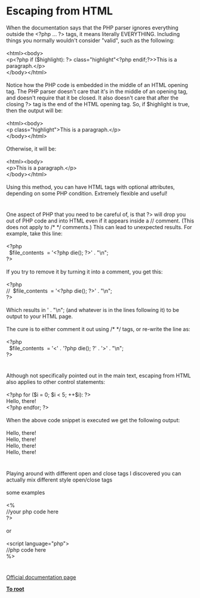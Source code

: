 # Escaping from HTML




<div class="phpcode"><span class="html">
When the documentation says that the PHP parser ignores everything outside the <span class="default">&lt;?php </span><span class="keyword">... </span><span class="default">?&gt;</span> tags, it means literally EVERYTHING. Including things you normally wouldn&apos;t consider &quot;valid&quot;, such as the following:<br><br>&lt;html&gt;&lt;body&gt;<br>&lt;p<span class="default">&lt;?php </span><span class="keyword">if (</span><span class="default">$highlight</span><span class="keyword">): </span><span class="default">?&gt;</span> class=&quot;highlight&quot;<span class="default">&lt;?php </span><span class="keyword">endif;</span><span class="default">?&gt;</span>&gt;This is a paragraph.&lt;/p&gt;<br>&lt;/body&gt;&lt;/html&gt;<br><br>Notice how the PHP code is embedded in the middle of an HTML opening tag. The PHP parser doesn&apos;t care that it&apos;s in the middle of an opening tag, and doesn&apos;t require that it be closed. It also doesn&apos;t care that after the closing ?&gt; tag is the end of the HTML opening tag. So, if $highlight is true, then the output will be:<br><br>&lt;html&gt;&lt;body&gt;<br>&lt;p class=&quot;highlight&quot;&gt;This is a paragraph.&lt;/p&gt;<br>&lt;/body&gt;&lt;/html&gt;<br><br>Otherwise, it will be:<br><br>&lt;html&gt;&lt;body&gt;<br>&lt;p&gt;This is a paragraph.&lt;/p&gt;<br>&lt;/body&gt;&lt;/html&gt;<br><br>Using this method, you can have HTML tags with optional attributes, depending on some PHP condition. Extremely flexible and useful!</span>
</div>
  

#


<div class="phpcode"><span class="html">
One aspect of PHP that you need to be careful of, is that ?&gt; will drop you out of PHP code and into HTML even if it appears inside a // comment. (This does not apply to /* */ comments.) This can lead to unexpected results. For example, take this line:<br><br><span class="default">&lt;?php<br>&#xA0; $file_contents&#xA0; </span><span class="keyword">= </span><span class="string">&apos;&lt;?php die(); ?&gt;&apos; </span><span class="keyword">. </span><span class="string">&quot;\n&quot;</span><span class="keyword">;<br></span><span class="default">?&gt;<br></span><br>If you try to remove it by turning it into a comment, you get this:<br><br><span class="default">&lt;?php<br></span><span class="comment">//&#xA0; $file_contents&#xA0; = &apos;&lt;?php die(); </span><span class="default">?&gt;</span>&apos; . &quot;\n&quot;;<br>?&gt;<br><br>Which results in &apos; . &quot;\n&quot;; (and whatever is in the lines following it) to be output to your HTML page.<br><br>The cure is to either comment it out using /* */ tags, or re-write the line as:<br><br><span class="default">&lt;?php<br>&#xA0; $file_contents&#xA0; </span><span class="keyword">= </span><span class="string">&apos;&lt;&apos; </span><span class="keyword">. </span><span class="string">&apos;?php die(); ?&apos; </span><span class="keyword">. </span><span class="string">&apos;&gt;&apos; </span><span class="keyword">. </span><span class="string">&quot;\n&quot;</span><span class="keyword">;<br></span><span class="default">?&gt;</span>
</span>
</div>
  

#


<div class="phpcode"><span class="html">
Although not specifically pointed out in the main text, escaping from HTML also applies to other control statements:<br><br><span class="default">&lt;?php </span><span class="keyword">for (</span><span class="default">$i </span><span class="keyword">= </span><span class="default">0</span><span class="keyword">; </span><span class="default">$i </span><span class="keyword">&lt; </span><span class="default">5</span><span class="keyword">; ++</span><span class="default">$i</span><span class="keyword">): </span><span class="default">?&gt;<br></span>Hello, there!<br><span class="default">&lt;?php </span><span class="keyword">endfor; </span><span class="default">?&gt;<br></span><br>When the above code snippet is executed we get the following output:<br><br>Hello, there!<br>Hello, there!<br>Hello, there!<br>Hello, there!</span>
</div>
  

#


<div class="phpcode"><span class="html">
Playing around with different open and close tags I discovered you can actually mix different style open/close tags<br><br>some examples<br><br>&lt;%<br>//your php code here<br>?&gt;<br><br>or<br><br>&lt;script language=&quot;php&quot;&gt;<br>//php code here<br>%&gt;</span>
</div>
  

#

[Official documentation page](https://www.php.net/manual/en/language.basic-syntax.phpmode.php)

**[To root](/README.md)**